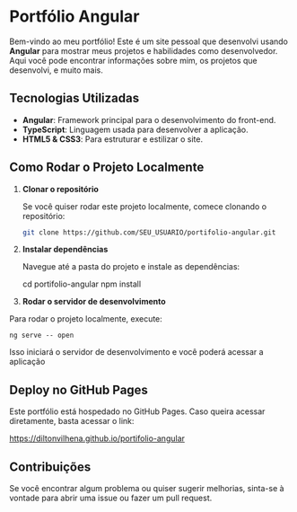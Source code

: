 # Portfólio Angular

Bem-vindo ao meu portfólio! Este é um site pessoal que desenvolvi usando **Angular** para mostrar meus projetos e habilidades como desenvolvedor. Aqui você pode encontrar informações sobre mim, os projetos que desenvolvi, e muito mais.

## Tecnologias Utilizadas

- **Angular**: Framework principal para o desenvolvimento do front-end.
- **TypeScript**: Linguagem usada para desenvolver a aplicação.
- **HTML5 & CSS3**: Para estruturar e estilizar o site.

## Como Rodar o Projeto Localmente

1. **Clonar o repositório**

   Se você quiser rodar este projeto localmente, comece clonando o repositório:

   ```bash
   git clone https://github.com/SEU_USUARIO/portifolio-angular.git

2. **Instalar dependências**

    Navegue até a pasta do projeto e instale as dependências:
    
    cd portifolio-angular
    npm install

3. **Rodar o servidor de desenvolvimento**

  Para rodar o projeto localmente, execute: 
  
    ng serve -- open

  Isso iniciará o servidor de desenvolvimento e você poderá acessar a aplicação


## Deploy no GitHub Pages

Este portfólio está hospedado no GitHub Pages. Caso queira acessar diretamente, basta acessar o link:

https://diltonvilhena.github.io/portifolio-angular


## Contribuições
     
Se você encontrar algum problema ou quiser sugerir melhorias, sinta-se à vontade para abrir uma issue ou fazer um pull request.
